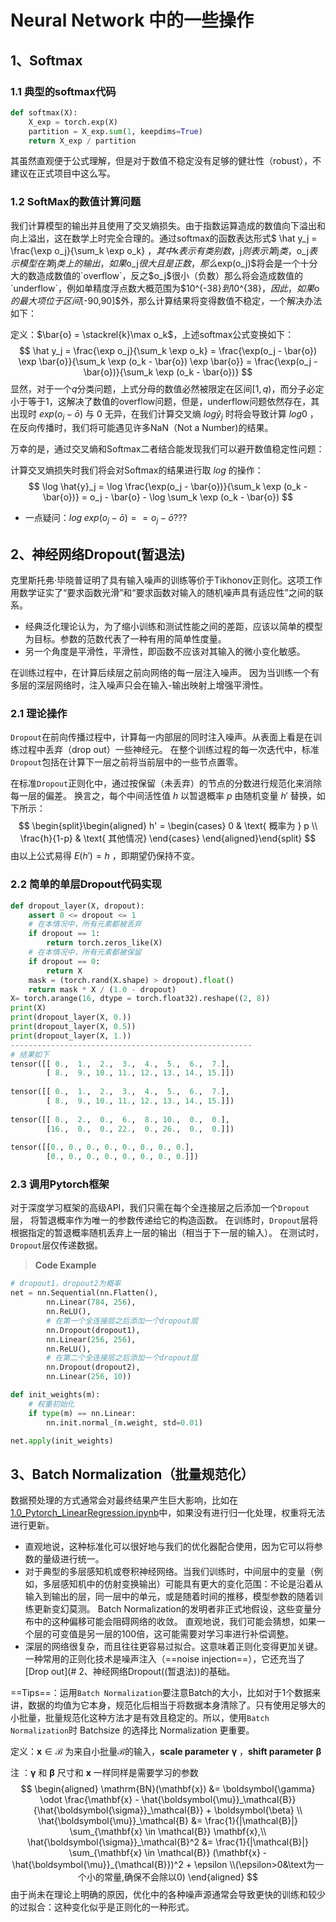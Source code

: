 # Neural Network 中的一些操作

## 1、Softmax

### 1.1 典型的softmax代码

```python
def softmax(X):
    X_exp = torch.exp(X)
    partition = X_exp.sum(1, keepdims=True)
    return X_exp / partition
```

其虽然直观便于公式理解，但是对于数值不稳定没有足够的健壮性（robust），不建议在正式项目中这么写。

###  1.2 SoftMax的数值计算问题

我们计算模型的输出并且使用了交叉熵损失。由于指数运算造成的数值向下溢出和向上溢出，这在数学上时完全合理的。通过softmax的函数表达形式$ \hat y_j = \frac{\exp o_j}{\sum_k \exp o_k} $，其中$k$表示有类别数，$j$则表示第$j$类，$o_j$表示模型在第$j$类上的输出，如果$o_j$很大且是正数，那么$exp(o_j)$将会是一个十分大的数造成数值的`overflow`，反之$o_j$很小（负数）那么将会造成数值的`underflow`，例如单精度浮点数大概范围为$10^{-38}$到$10^{38}$，因此，如果$o$的最大项位于区间$[-90,90]$外，那么计算结果将变得数值不稳定，一个解决办法如下：

定义：$\bar{o} = \stackrel{k}\max o_k$，上述softmax公式变换如下：
$$
\hat y_j = \frac{\exp o_j}{\sum_k \exp o_k} =
\frac{\exp(o_j - \bar{o}) \exp \bar{o}}{\sum_k \exp (o_k - \bar{o}) \exp \bar{o}} =
\frac{\exp(o_j - \bar{o})}{\sum_k \exp (o_k - \bar{o})}
$$
显然，对于一个$q$分类问题，上式分母的数值必然被限定在区间$[1,q)$，而分子必定小于等于$1$，这解决了数值的overflow问题，但是，underflow问题依然存在，其出现时 $exp(o_j-\bar o)$ 与 $0$ 无异，在我们计算交叉熵 $log\hat y_j$ 时将会导致计算 $log0$ ，在反向传播时，我们将可能遇见许多NaN（Not a Number)的结果。

万幸的是，通过交叉熵和Softmax二者结合能发现我们可以避开数值稳定性问题：

计算交叉熵损失时我们将会对Softmax的结果进行取 $log$ 的操作：
$$
\log \hat{y}_j =
\log \frac{\exp(o_j - \bar{o})}{\sum_k \exp (o_k - \bar{o})} =
o_j - \bar{o} - \log \sum_k \exp (o_k - \bar{o})
$$

* 一点疑问：$log\;exp(o_j-\bar o)==o_j-\bar o???$



## 2、神经网络Dropout(暂退法)

克里斯托弗·毕晓普证明了具有输入噪声的训练等价于Tikhonov正则化。这项工作用数学证实了“要求函数光滑”和“要求函数对输入的随机噪声具有适应性”之间的联系。

* 经典泛化理论认为，为了缩小训练和测试性能之间的差距，应该以简单的模型为目标。参数的范数代表了一种有用的简单性度量。
* 另一个角度是平滑性，平滑性，即函数不应该对其输入的微小变化敏感。

在训练过程中，在计算后续层之前向网络的每一层注入噪声。 因为当训练一个有多层的深层网络时，注入噪声只会在输入-输出映射上增强平滑性。

### 2.1 理论操作

`Dropout`在前向传播过程中，计算每一内部层的同时注入噪声。从表面上看是在训练过程中丢弃（drop out）一些神经元。 在整个训练过程的每一次迭代中，标准`Dropout`包括在计算下一层之前将当前层中的一些节点置零。

在标准`Dropout`正则化中，通过按保留（未丢弃）的节点的分数进行规范化来消除每一层的偏差。 换言之，每个中间活性值 $h$ 以暂退概率 $p$ 由随机变量 $h'$ 替换，如下所示：
$$
\begin{split}\begin{aligned}
h' =
\begin{cases}
    0 & \text{ 概率为 } p \\
    \frac{h}{1-p} & \text{ 其他情况}
\end{cases}
\end{aligned}\end{split}
$$
由以上公式易得 $E(h')=h$ ，即期望仍保持不变。

### 2.2 简单的单层Dropout代码实现

```python
def dropout_layer(X, dropout):
    assert 0 <= dropout <= 1
    # 在本情况中，所有元素都被丢弃
    if dropout == 1:
        return torch.zeros_like(X)
    # 在本情况中，所有元素都被保留
    if dropout == 0:
        return X
    mask = (torch.rand(X.shape) > dropout).float()
    return mask * X / (1.0 - dropout)
X= torch.arange(16, dtype = torch.float32).reshape((2, 8))
print(X)
print(dropout_layer(X, 0.))
print(dropout_layer(X, 0.5))
print(dropout_layer(X, 1.))
------------------------------------------------------
# 结果如下
tensor([[ 0.,  1.,  2.,  3.,  4.,  5.,  6.,  7.],
        [ 8.,  9., 10., 11., 12., 13., 14., 15.]])
        
tensor([[ 0.,  1.,  2.,  3.,  4.,  5.,  6.,  7.],
        [ 8.,  9., 10., 11., 12., 13., 14., 15.]])
        
tensor([[ 0.,  2.,  0.,  6.,  8., 10.,  0.,  0.],
        [16.,  0.,  0., 22.,  0., 26.,  0.,  0.]])
        
tensor([[0., 0., 0., 0., 0., 0., 0., 0.],
        [0., 0., 0., 0., 0., 0., 0., 0.]])
```

### 2.3 调用Pytorch框架

对于深度学习框架的高级API，我们只需在每个全连接层之后添加一个`Dropout`层， 将暂退概率作为唯一的参数传递给它的构造函数。 在训练时，`Dropout`层将根据指定的暂退概率随机丢弃上一层的输出（相当于下一层的输入）。 在测试时，`Dropout`层仅传递数据。

> **Code Example**

```python
# dropout1，dropout2为概率
net = nn.Sequential(nn.Flatten(),
        nn.Linear(784, 256),
        nn.ReLU(),
        # 在第一个全连接层之后添加一个dropout层
        nn.Dropout(dropout1),
        nn.Linear(256, 256),
        nn.ReLU(),
        # 在第二个全连接层之后添加一个dropout层
        nn.Dropout(dropout2),
        nn.Linear(256, 10))

def init_weights(m):
    # 权重初始化
    if type(m) == nn.Linear:
        nn.init.normal_(m.weight, std=0.01)

net.apply(init_weights)
```

## 3、Batch Normalization（批量规范化）

数据预处理的方式通常会对最终结果产生巨大影响，比如在[1.0_Pytorch_LinearRegression.ipynb](./1.0_Pytorch_LinearRegression.ipynb)中，如果没有进行归一化处理，权重将无法进行更新。

* 直观地说，这种标准化可以很好地与我们的优化器配合使用，因为它可以将参数的量级进行统一。
* 对于典型的多层感知机或卷积神经网络。当我们训练时，中间层中的变量（例如，多层感知机中的仿射变换输出）可能具有更大的变化范围：不论是沿着从输入到输出的层，同一层中的单元，或是随着时间的推移，模型参数的随着训练更新变幻莫测。 Batch Normalization的发明者非正式地假设，这些变量分布中的这种偏移可能会阻碍网络的收敛。 直观地说，我们可能会猜想，如果一个层的可变值是另一层的100倍，这可能需要对学习率进行补偿调整。
* 深层的网络很复杂，而且往往更容易过拟合。这意味着正则化变得更加关键。一种常用的正则化技术是噪声注入（==noise injection==），它还充当了[Drop out](# 2、神经网络Dropout((暂退法))的基础。

==Tips==：运用`Batch Normalization`要注意Batch的大小，比如对于1个数据来讲，数据的均值为它本身，规范化后相当于将数据本身清除了。只有使用足够大的小批量，批量规范化这种方法才是有效且稳定的。所以，使用`Batch Normalization`时 Batchsize 的选择比 Normalization 更重要。

定义：$\mathbf{x} \in \mathcal{B}$ 为来自小批量$\mathcal{B}$的输入，**scale parameter** $\boldsymbol{\gamma}$ ，**shift parameter** $\boldsymbol{\beta}$ 

注 ：$\boldsymbol{\gamma}$ 和 $\boldsymbol{\beta}$ 尺寸和 $\mathbf{x}$ 一样同样是需要学习的参数
$$
\begin{aligned}
\mathrm{BN}(\mathbf{x}) &= \boldsymbol{\gamma} \odot \frac{\mathbf{x} - \hat{\boldsymbol{\mu}}_\mathcal{B}}{\hat{\boldsymbol{\sigma}}_\mathcal{B}} + \boldsymbol{\beta}
\\
 \hat{\boldsymbol{\mu}}_\mathcal{B} &= \frac{1}{|\mathcal{B}|} \sum_{\mathbf{x} \in \mathcal{B}} \mathbf{x},\\
\hat{\boldsymbol{\sigma}}_\mathcal{B}^2 &= \frac{1}{|\mathcal{B}|} \sum_{\mathbf{x} \in \mathcal{B}} (\mathbf{x} - \hat{\boldsymbol{\mu}}_{\mathcal{B}})^2 + \epsilon \\(\epsilon>0&\text为一个小的常量,确保不会除以0)
\end{aligned}
$$
由于尚未在理论上明确的原因，优化中的各种噪声源通常会导致更快的训练和较少的过拟合：这种变化似乎是正则化的一种形式。

